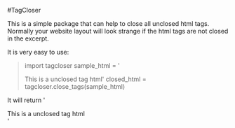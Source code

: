 #TagCloser


This is a simple package that can help to close all unclosed html tags.
Normally your website layout will look strange if the html tags are not closed in the excerpt.

It is very easy to use:

>import tagcloser
>sample_html = '<div>This is a unclosed tag html'
>closed_html = tagcloser.close_tags(sample_html)
  
It will return '<div> This is a unclosed tag html </div>'
